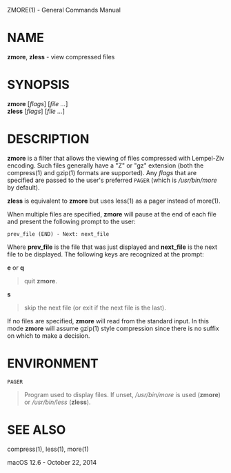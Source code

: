 ZMORE(1) - General Commands Manual

# NAME

**zmore**,
**zless** - view compressed files

# SYNOPSIS

**zmore**
\[*flags*]
\[*file&nbsp;...*]  
**zless**
\[*flags*]
\[*file&nbsp;...*]

# DESCRIPTION

**zmore**
is a filter that allows the viewing of files compressed with Lempel-Ziv
encoding.
Such files generally have a
"Z"
or
"gz"
extension (both the
compress(1)
and
gzip(1)
formats are supported).
Any
*flags*
that are specified are passed to the user's preferred
`PAGER`
(which is
*/usr/bin/more*
by default).

**zless**
is equivalent to
**zmore**
but uses
less(1)
as a pager instead of
more(1).

When multiple files are specified,
**zmore**
will pause at the end of each file and present the following prompt to the user:

	prev_file (END) - Next: next_file

Where
**prev\_file**
is the file that was just displayed and
**next\_file**
is the next file to be displayed.
The following keys are recognized at the prompt:

**e** or **q**

> quit
> **zmore**.

**s**

> skip the next file (or exit if the next file is the last).

If no files are specified,
**zmore**
will read from the standard input.
In this mode
**zmore**
will assume
gzip(1)
style compression since there is no suffix on which to make a decision.

# ENVIRONMENT

`PAGER`

> Program used to display files.
> If unset,
> */usr/bin/more*
> is used
> (**zmore**)
> or
> */usr/bin/less*
> (**zless**).

# SEE ALSO

compress(1),
less(1),
more(1)

macOS 12.6 - October 22, 2014

